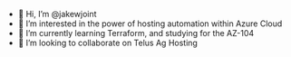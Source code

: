 - 👋 Hi, I’m @jakewjoint
- 👀 I’m interested in the power of hosting automation within Azure Cloud
- 🌱 I’m currently learning Terraform, and studying for the AZ-104
- 💞️ I’m looking to collaborate on Telus Ag Hosting

<!---
jakewjoint/jakewjoint is a ✨ special ✨ repository because its `README.md` (this file) appears on your GitHub profile.
You can click the Preview link to take a look at your changes.
--->
